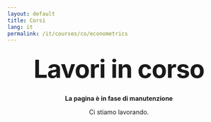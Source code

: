 ```yaml
---
layout: default
title: Corsi
lang: it
permalink: /it/courses/co/econometrics
---
```


<style type="text/css" media="screen">
  .container {
    margin: 10px auto;
    max-width: 600px;
    text-align: center;
  }
  h1 {
    margin: 30px 0;
    font-size: 4em;
    line-height: 1;
    letter-spacing: -1px;
  }
</style>


<div class="container">
  <h1>Lavori in corso</h1>

  <p><strong>La pagina è in fase di manutenzione</strong></p>
  <p>Ci stiamo lavorando.</p>
</div>